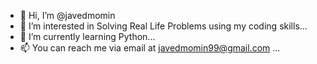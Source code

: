 - 👋 Hi, I’m @javedmomin
- 👀 I’m interested in Solving Real Life Problems using my coding skills...
- 🌱 I’m currently learning Python...
- 📫 You can reach me via email at javedmomin99@gmail.com ...

<!---
javedmomin99/javedmomin99 is a ✨ special ✨ repository because its `README.md` (this file) appears on your GitHub profile.
You can click the Preview link to take a look at your changes.
--->
